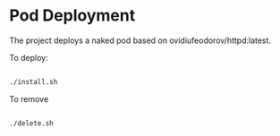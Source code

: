# Pod Deployment

The project deploys a naked pod based on ovidiufeodorov/httpd:latest.

To deploy:

```bash

./install.sh
``` 

To remove

```bash

./delete.sh
``` 
